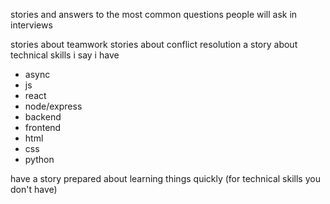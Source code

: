 stories and answers to the most common questions people will ask in interviews

stories about teamwork
stories about conflict resolution
a story about technical skills i say i have
 - async
 - js
 - react
 - node/express
 - backend
 - frontend
 - html
 - css
 - python

have a story prepared about learning things quickly (for technical skills you don't have)